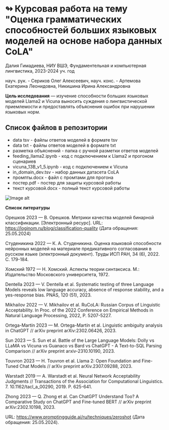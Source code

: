 # ↬ Курсовая работа на тему "Оценка грамматических способностей больших языковых моделей на основе набора данных CoLА"
Далия Гимадиева, НИУ ВШЭ, Фундаментельная и компьютерная лингвистика, 2023-2024 уч. год

науч. рук. - Сериков Олег Алексеевич, науч. конс. - Артемова Екатерина Леонидовна, Никишина Ирина Александровна

**Цель исследования** — изучение способности больших языковых моделей Llama2 и Vicuna выносить суждения о лингвистической приемлемости и предоставлять объяснения ошибок при нарушении языковых норм.

## Список файлов в репозитории
- data tsv - файлы ответов моделей в формате tsv
- data txt - файлы ответов моделей в формате txt
- разметка объяснений - папка с ручной разметки ответов моделей
- feeding_llama2.ipynb - код с подключением к Llama2 и прогоном сценариев
- vicuna_13B_v1_5.ipynb - код с подключением к Vicuna
- in_domain_dev.tsv - набор данных датасета CoLА
- промпты.docx - файл с промтами для прогона
- постер.pdf - постер для защиты курсовой работы
- текст курсовой.docx - полный текст курсовой работы

![Image alt](https://github.com/dduend/lingdata/raw/main/1.png)

**Список литературы**

Орешков 2023 — В. Орешков. Метрики качества моделей бинарной классификации. [Электронный ресурс]. URL: https://loginom.ru/blog/classification-quality (Дата обращения: 25.05.2024)

Студеникина 2022 — К. А. Студеникина. Оценка языковой способности нейронных моделей на материале предикативного согласования в русском языке (электронный документ). Труды ИСП РАН, 34 (6), 2022. С. 179-184. 

Хомский 1972 — Н. Хомский. Аспекты теории синтаксиса. М.: Издательство Московского университета, 1972.

Dentella 2023 — V. Dentella et al. Systematic testing of three Language Models reveals low language accuracy, absence of response stability, and a yes-response bias. PNAS, 120 (51), 2023.

Mikhailov 2022 — V. Mikhailov et al. RuCoLA: Russian Corpus of Linguistic Acceptability. In Proc. of the 2022 Conference on Empirical Methods in Natural Language Processing, 2022, P. 5207-5227.

Ortega-Martín 2023 — M. Ortega-Martín et al. Linguistic ambiguity analysis in ChatGPT // arXiv preprint arXiv:2302.06426, 2023.

Sun 2023 — S. Sun et al. Battle of the Large Language Models: Dolly vs LLaMA vs Vicuna vs Guanaco vs Bard vs ChatGPT - A Text-to-SQL Parsing Comparison // arXiv preprint arxiv-2310.10190, 2023.

Touvron 2023 — H. Touvron et al.  Llama 2: Open Foundation and Fine-Tuned Chat Models // arXiv preprint arXiv.2307.09288, 2023.

Warstadt 2019 — A. Warstadt et al. Neural Network Acceptability Judgments // Transactions of the Association for Computational Linguistics. 7. 10.1162/tacl_a_00290, 2019. P. 625-641.

Zhong 2023  — Q. Zhong et al. Can ChatGPT Understand Too? A Comparative Study on ChatGPT and Fine-tuned BERT // arXiv preprint arXiv:2302.10198, 2023.

URL: https://www.promptingguide.ai/ru/techniques/zeroshot (Дата обращения: 25.05.2024).
